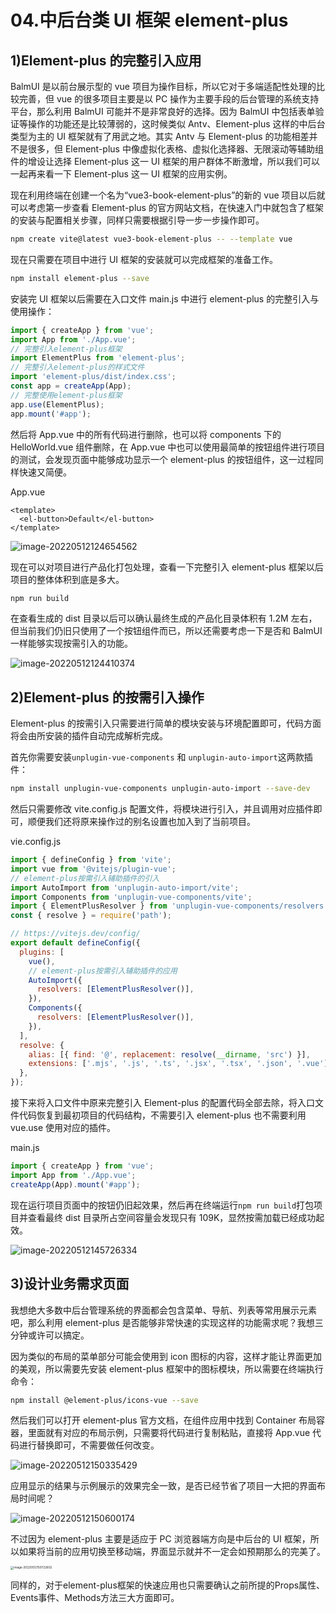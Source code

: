 # 04.中后台类 UI 框架 element-plus

## 1)Element-plus 的完整引入应用

BalmUI 是以前台展示型的 vue 项目为操作目标，所以它对于多端适配性处理的比较完善，但 vue 的很多项目主要是以 PC 操作为主要手段的后台管理的系统支持平台，那么利用 BalmUI 可能并不是非常良好的选择。因为 BalmUI 中包括表单验证等操作的功能还是比较薄弱的，这时候类似 Antv、Element-plus 这样的中后台类型为主的 UI 框架就有了用武之地。其实 Antv 与 Element-plus 的功能相差并不是很多，但 Element-plus 中像虚拟化表格、虚拟化选择器、无限滚动等辅助组件的增设让选择 Element-plus 这一 UI 框架的用户群体不断激增，所以我们可以一起再来看一下 Element-plus 这一 UI 框架的应用实例。

现在利用终端在创建一个名为“vue3-book-element-plus”的新的 vue 项目以后就可以考虑第一步查看 Element-plus 的官方网站文档，在快速入门中就包含了框架的安装与配置相关步骤，同样只需要根据引导一步一步操作即可。

```bash
npm create vite@latest vue3-book-element-plus -- --template vue
```

现在只需要在项目中进行 UI 框架的安装就可以完成框架的准备工作。

```bash
npm install element-plus --save
```

安装完 UI 框架以后需要在入口文件 main.js 中进行 element-plus 的完整引入与使用操作：

```js
import { createApp } from 'vue';
import App from './App.vue';
// 完整引入element-plus框架
import ElementPlus from 'element-plus';
// 完整引入element-plus的样式文件
import 'element-plus/dist/index.css';
const app = createApp(App);
// 完整使用element-plus框架
app.use(ElementPlus);
app.mount('#app');
```

然后将 App.vue 中的所有代码进行删除，也可以将 components 下的 HelloWorld.vue 组件删除，在 App.vue 中也可以使用最简单的按钮组件进行项目的测试，会发现页面中能够成功显示一个 element-plus 的按钮组件，这一过程同样快速又简便。

App.vue

```vue
<template>
  <el-button>Default</el-button>
</template>
```

![image-20220512124654562](http://qn.chinavanes.com/qiniu_picGo/image-20220512124654562.png)

现在可以对项目进行产品化打包处理，查看一下完整引入 element-plus 框架以后项目的整体体积到底是多大。

```bash
npm run build
```

在查看生成的 dist 目录以后可以确认最终生成的产品化目录体积有 1.2M 左右，但当前我们仍旧只使用了一个按钮组件而已，所以还需要考虑一下是否和 BalmUI 一样能够实现按需引入的功能。

![image-20220512124410374](http://qn.chinavanes.com/qiniu_picGo/image-20220512124410374.png)

## 2)Element-plus 的按需引入操作

Element-plus 的按需引入只需要进行简单的模块安装与环境配置即可，代码方面将会由所安装的插件自动完成解析完成。

首先你需要安装`unplugin-vue-components` 和 `unplugin-auto-import`这两款插件：

```bash
npm install unplugin-vue-components unplugin-auto-import --save-dev
```

然后只需要修改 vite.config.js 配置文件，将模块进行引入，并且调用对应插件即可，顺便我们还将原来操作过的别名设置也加入到了当前项目。

vie.config.js

```js {3-6,13-19}
import { defineConfig } from 'vite';
import vue from '@vitejs/plugin-vue';
// element-plus按需引入辅助插件的引入
import AutoImport from 'unplugin-auto-import/vite';
import Components from 'unplugin-vue-components/vite';
import { ElementPlusResolver } from 'unplugin-vue-components/resolvers';
const { resolve } = require('path');

// https://vitejs.dev/config/
export default defineConfig({
  plugins: [
    vue(),
    // element-plus按需引入辅助插件的应用
    AutoImport({
      resolvers: [ElementPlusResolver()],
    }),
    Components({
      resolvers: [ElementPlusResolver()],
    }),
  ],
  resolve: {
    alias: [{ find: '@', replacement: resolve(__dirname, 'src') }],
    extensions: ['.mjs', '.js', '.ts', '.jsx', '.tsx', '.json', '.vue'],
  },
});
```

接下来将入口文件中原来完整引入 Element-plus 的配置代码全部去除，将入口文件代码恢复到最初项目的代码结构，不需要引入 element-plus 也不需要利用 vue.use 使用对应的插件。

main.js

```js
import { createApp } from 'vue';
import App from './App.vue';
createApp(App).mount('#app');
```

现在运行项目页面中的按钮仍旧起效果，然后再在终端运行`npm run build`打包项目并查看最终 dist 目录所占空间容量会发现只有 109K，显然按需加载已经成功起效。

![image-20220512145726334](http://qn.chinavanes.com/qiniu_picGo/image-20220512145726334.png)

## 3)设计业务需求页面

我想绝大多数中后台管理系统的界面都会包含菜单、导航、列表等常用展示元素吧，那么利用 element-plus 是否能够非常快速的实现这样的功能需求呢？我想三分钟或许可以搞定。

因为类似的布局的菜单部分可能会使用到 icon 图标的内容，这样才能让界面更加的美观，所以需要先安装 element-plus 框架中的图标模块，所以需要在终端执行命令：

```bash
npm install @element-plus/icons-vue --save
```

然后我们可以打开 element-plus 官方文档，在组件应用中找到 Container 布局容器，里面就有对应的布局示例，只需要将代码进行复制粘贴，直接将 App.vue 代码进行替换即可，不需要做任何改变。

![image-20220512150335429](http://qn.chinavanes.com/qiniu_picGo/image-20220512150335429.png)

应用显示的结果与示例展示的效果完全一致，是否已经节省了项目一大把的界面布局时间呢？

![image-20220512150600174](http://qn.chinavanes.com/qiniu_picGo/image-20220512150600174.png)

不过因为 element-plus 主要是适应于 PC 浏览器端方向是中后台的 UI 框架，所以如果将当前的应用切换至移动端，界面显示就并不一定会如预期那么的完美了。

<img src="http://qn.chinavanes.com/qiniu_picGo/image-20220512150722602.png" alt="image-20220512150722602" style="zoom:33%;" />

同样的，对于element-plus框架的快速应用也只需要确认之前所提的Props属性、Events事件、Methods方法三大方面即可。
